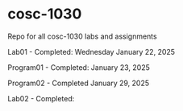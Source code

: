 # cosc-1030
Repo for all cosc-1030 labs and assignments

Lab01 - Completed: Wednesday January 22, 2025

Program01 - Completed: January 23, 2025

Program02 - Completed January 29, 2025

Lab02 - Completed:
